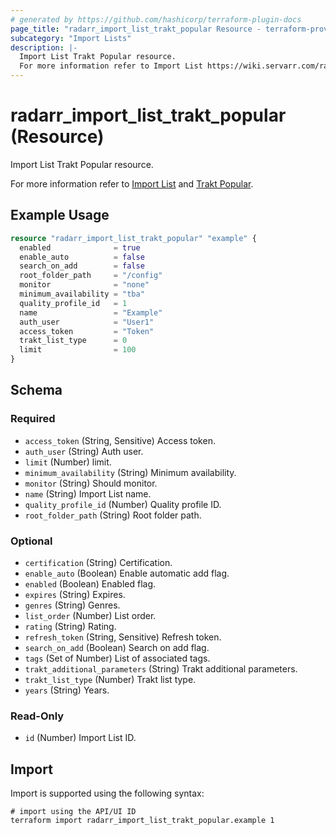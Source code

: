 ```yaml
---
# generated by https://github.com/hashicorp/terraform-plugin-docs
page_title: "radarr_import_list_trakt_popular Resource - terraform-provider-radarr"
subcategory: "Import Lists"
description: |-
  Import List Trakt Popular resource.
  For more information refer to Import List https://wiki.servarr.com/radarr/settings#import-lists and Trakt Popular https://wiki.servarr.com/radarr/supported#traktpopularimport.
---
```


# radarr_import_list_trakt_popular (Resource)

<!-- subcategory:Import Lists -->Import List Trakt Popular resource.
For more information refer to [Import List](https://wiki.servarr.com/radarr/settings#import-lists) and [Trakt Popular](https://wiki.servarr.com/radarr/supported#traktpopularimport).

## Example Usage

```terraform
resource "radarr_import_list_trakt_popular" "example" {
  enabled              = true
  enable_auto          = false
  search_on_add        = false
  root_folder_path     = "/config"
  monitor              = "none"
  minimum_availability = "tba"
  quality_profile_id   = 1
  name                 = "Example"
  auth_user            = "User1"
  access_token         = "Token"
  trakt_list_type      = 0
  limit                = 100
}
```

<!-- schema generated by tfplugindocs -->
## Schema

### Required

- `access_token` (String, Sensitive) Access token.
- `auth_user` (String) Auth user.
- `limit` (Number) limit.
- `minimum_availability` (String) Minimum availability.
- `monitor` (String) Should monitor.
- `name` (String) Import List name.
- `quality_profile_id` (Number) Quality profile ID.
- `root_folder_path` (String) Root folder path.

### Optional

- `certification` (String) Certification.
- `enable_auto` (Boolean) Enable automatic add flag.
- `enabled` (Boolean) Enabled flag.
- `expires` (String) Expires.
- `genres` (String) Genres.
- `list_order` (Number) List order.
- `rating` (String) Rating.
- `refresh_token` (String, Sensitive) Refresh token.
- `search_on_add` (Boolean) Search on add flag.
- `tags` (Set of Number) List of associated tags.
- `trakt_additional_parameters` (String) Trakt additional parameters.
- `trakt_list_type` (Number) Trakt list type.
- `years` (String) Years.

### Read-Only

- `id` (Number) Import List ID.

## Import

Import is supported using the following syntax:

```shell
# import using the API/UI ID
terraform import radarr_import_list_trakt_popular.example 1
```
